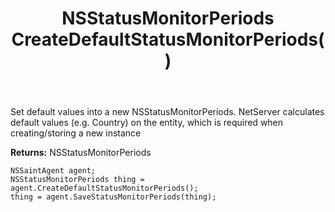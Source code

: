 ﻿---
uid: crmscript_ref_NSSaintAgent_CreateDefaultStatusMonitorPeriods
title: NSStatusMonitorPeriods CreateDefaultStatusMonitorPeriods()
intellisense: NSSaintAgent.CreateDefaultStatusMonitorPeriods
keywords: NSSaintAgent, CreateDefaultStatusMonitorPeriods
so.topic: reference
---
	  
Set default values into a new NSStatusMonitorPeriods.
NetServer calculates default values (e.g. Country) on the entity, which is required when creating/storing a new instance
	  
**Returns:** NSStatusMonitorPeriods

```crmscript
NSSaintAgent agent;
NSStatusMonitorPeriods thing = agent.CreateDefaultStatusMonitorPeriods();
thing = agent.SaveStatusMonitorPeriods(thing);
```

